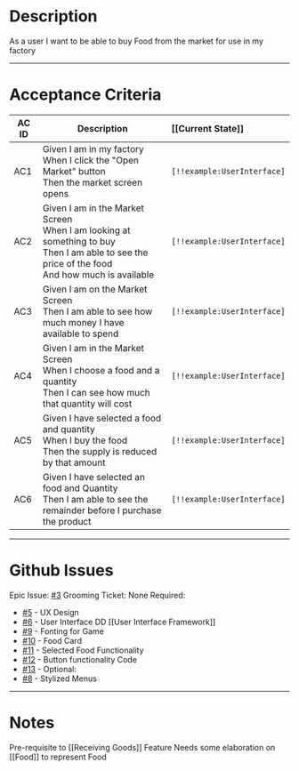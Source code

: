 # Description
As a user I want to be able to buy Food from the market for use in my factory

---
# Acceptance Criteria

| AC ID | Description                                                                                                                                          | [[Current State]]               |
| ----- | ---------------------------------------------------------------------------------------------------------------------------------------------------- | :------------------------------ |
| AC1   | Given I am in my factory<br>When I click the "Open Market" button<br>Then the market screen opens                                                    | `[!!example:UserInterface]`<br> |
| AC2   | Given I am in the Market Screen<br>When I am looking at something to buy<br>Then I am able to see the price of the food<br>And how much is available | `[!!example:UserInterface]`     |
| AC3   | Given I am on the Market Screen<br>Then I am able to see how much money I have available to spend                                                    | `[!!example:UserInterface]`     |
| AC4   | Given I am in the Market Screen<br>When I choose a food and a quantity<br>Then I can see how much that quantity will cost                            | `[!!example:UserInterface]`     |
| AC5   | Given I have selected a food and quantity<br>When I buy the food<br>Then the supply is reduced by that amount                                        | `[!!example:UserInterface]`     |
| AC6   | Given I have selected an food and Quantity<br>Then I am able to see the remainder before I purchase the product                                      | `[!!example:UserInterface]`     |

---
# Github Issues
Epic Issue: [#3](https://github.com/JackFawthorpe/FoodRTS/issues/3)
Grooming Ticket: None
Required:
 - [#5](https://github.com/JackFawthorpe/FoodRTS/issues/5) - UX Design
 - [#6](https://github.com/JackFawthorpe/FoodRTS/issues/6) - User Interface DD [[User Interface Framework]] 
- [#9](https://github.com/JackFawthorpe/FoodRTS/issues/9) - Fonting for Game
- [#10](https://github.com/JackFawthorpe/FoodRTS/issues/10) - Food Card
- [#11](https://github.com/JackFawthorpe/FoodRTS/issues/11) - Selected Food Functionality
- [#12](https://github.com/JackFawthorpe/FoodRTS/issues/12) - Button functionality Code
- [#13](https://github.com/JackFawthorpe/FoodRTS/issues/13) - 
Optional:
- [#8](https://github.com/JackFawthorpe/FoodRTS/issues/8) - Stylized Menus
---
# Notes
Pre-requisite to [[Receiving Goods]] Feature
Needs some elaboration on [[Food]] to represent Food